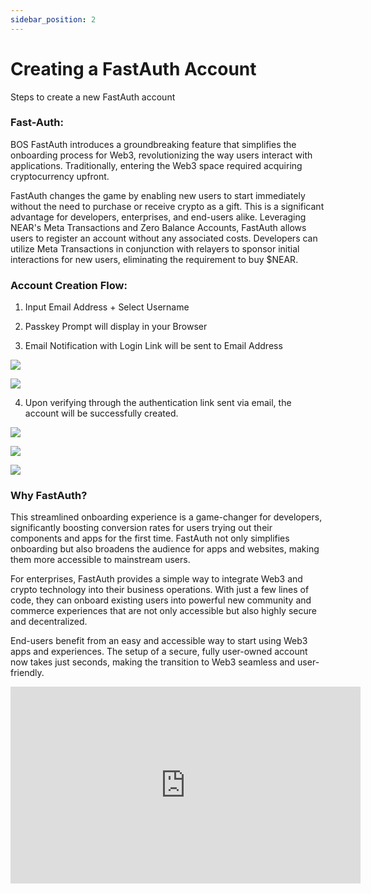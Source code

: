 ```yaml
---
sidebar_position: 2
---
```


# Creating a FastAuth Account

Steps to create a new FastAuth account

### **Fast-Auth:**

BOS FastAuth introduces a groundbreaking feature that simplifies the onboarding process for Web3, revolutionizing the way users interact with applications. Traditionally, entering the Web3 space required acquiring cryptocurrency upfront.

FastAuth changes the game by enabling new users to start immediately without the need to purchase or receive crypto as a gift. This is a significant advantage for developers, enterprises, and end-users alike. Leveraging NEAR's Meta Transactions and Zero Balance Accounts, FastAuth allows users to register an account without any associated costs. Developers can utilize Meta Transactions in conjunction with relayers to sponsor initial interactions for new users, eliminating the requirement to buy $NEAR.

### **Account Creation Flow:**

1) Input Email Address + Select Username

2) Passkey Prompt will display in your Browser

3) Email Notification with Login Link will be sent to Email Address

![](https://staticfiles.gleap.io/ghelparticle/h4bLLikO5RQKWYjpdqyy0qWvNCNcMncfKtIiUnU9IUqW0lyxh3CcggPXEOgfjxpJcf3eESGJqps.webp)

![](https://staticfiles.gleap.io/ghelparticle/ZzVcQ7xNepOIGCLqSAHpE0Xt3FUZPZnUJOQ1mDG1fyCsGVVMSVH6lWPgPFuX4U60xPO77NBfDgY.png)

4) Upon verifying through the authentication link sent via email, the account will be successfully created.

![](https://staticfiles.gleap.io/ghelparticle/OcYazuRcZPxOkF7MCyMdV5HcREOvkzMIhvdHwZwi7r3Q3wZbVJQhB0ejcIy0UU5uhljXy3neIuX.png)

![](https://staticfiles.gleap.io/ghelparticle/z5sZj0wbxsoH4wIpwnppNy7nCEN1OR8vpRZ3h1yMwegHf4r9XxBBMQIn8diPpo98QONkYMSlnPy.png)

![](https://staticfiles.gleap.io/ghelparticle/hgn9mNJYYyvNqejeXncQZUhhcQvq0eY0K8ctpIRB69JR7CciXHY3TqtA2X3yDdEnRSOrGraFKLe.png)

### **Why FastAuth?**

This streamlined onboarding experience is a game-changer for developers, significantly boosting conversion rates for users trying out their components and apps for the first time. FastAuth not only simplifies onboarding but also broadens the audience for apps and websites, making them more accessible to mainstream users.

For enterprises, FastAuth provides a simple way to integrate Web3 and crypto technology into their business operations. With just a few lines of code, they can onboard existing users into powerful new community and commerce experiences that are not only accessible but also highly secure and decentralized.

End-users benefit from an easy and accessible way to start using Web3 apps and experiences. The setup of a secure, fully user-owned account now takes just seconds, making the transition to Web3 seamless and user-friendly.

<iframe width="560" height="315" src="https://www.youtube.com/embed/gN5XlpXz9gE?si=6yHi1Yo5mqO6AlXu" title="YouTube video player" frameborder="0" allow="accelerometer; autoplay; clipboard-write; encrypted-media; gyroscope; picture-in-picture; web-share" referrerpolicy="strict-origin-when-cross-origin" allowfullscreen></iframe>
